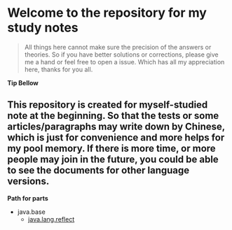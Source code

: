 **Welcome to the repository for my study notes**
===

> All things here cannot make sure the precision of the answers or theories.
> So if you have better solutions or corrections, please give me a hand or feel free to open a issue.
> Which has all my appreciation here, thanks for you all.

**Tip Bellow**

This repository is created for myself-studied note at the beginning.
So that the tests or some articles/paragraphs may write down by Chinese, 
which is just for convenience and more helps for my pool memory.
If there is more time, or more people may join in the future, 
you could be able to see the documents for other language versions.
---

**Path for parts**
- java.base
    - [java.lang.reflect][0]
    

[0]: https://github.com/taoism-o/learning-JDK-12/blob/master/src/main/resources/java/base/java/lang/reflect/reflectPortal.md
